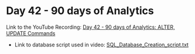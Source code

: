 
# Day 42 - 90 days of Analytics



Link to the YouTube Recording:
  [Day 42 - 90 days of Analytics: ALTER, UPDATE Commands](https://youtu.be/fbiyoD2kBzA)

  - Link to database script used in video: [SQL_Database_Creation_script.txt](https://github.com/Bandolo/90DaysOfAnalytics/blob/master/2023/Resources/Day%2028/SQL_Database_Creation_script.txt)
